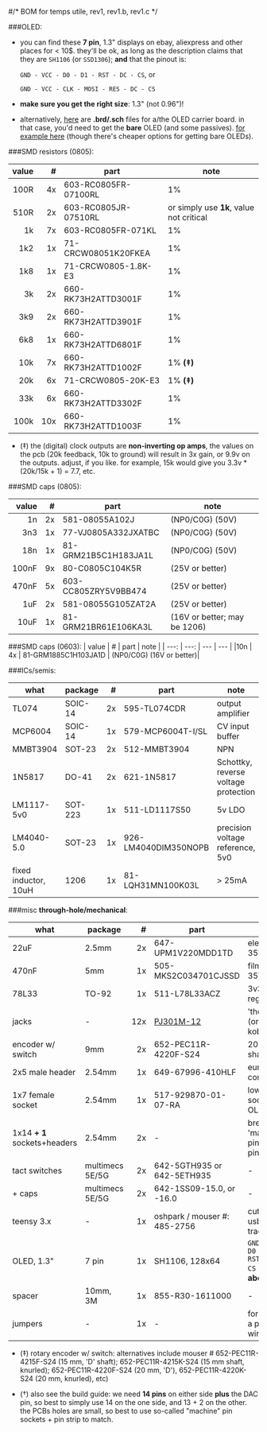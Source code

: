 #/* BOM for temps utile, rev1, rev1.b, rev1.c */

###OLED:

- you can find these **7 pin**, 1.3" displays on ebay, aliexpress and other places for < 10$. they'll be ok, as long as the description claims that they are `SH1106` (or `SSD1306`); **and** that the pinout is: 

  `GND - VCC - D0 - D1 - RST - DC - CS`, or 

  `GND - VCC - CLK - MOSI - RES - DC - CS`

- **make sure you get the right size**: 1.3" (not 0.96")! 
- alternatively, [here](https://github.com/mxmxmx/O_C/tree/master/hardware/gerbers/128x64_1_3_oled) are **.brd/.sch** files for a/the OLED carrier board. in that case, you'd need to get the **bare** OLED (and some passives). [for example here](http://www.buydisplay.com/default/serial-spi-1-3-inch-128x64-oled-display-module-ssd1306-white-on-black) (though there's cheaper options for getting bare OLEDs).

###SMD resistors (0805):

| value | # | part | note |
| ---: | ---: | --- |  --- |
|100R |		 4x | 603-RC0805FR-07100RL | 1% |
| 510R |         2x | 603-RC0805JR-07510RL | or simply use **1k**, value not critical |
| 1k  |       7x | 603-RC0805FR-071KL | 1% |
| 1k2  |         1x | 71-CRCW08051K20FKEA | 1% |
| 1k8  |         1x | 71-CRCW0805-1.8K-E3 | 1% |
| 3k   |         2x | 660-RK73H2ATTD3001F | 1% |
| 3k9  |        2x | 660-RK73H2ATTD3901F | 1% |
| 6k8  |        1x | 660-RK73H2ATTD6801F | 1% |
| 10k  |         7x | 660-RK73H2ATTD1002F | 1% **(‡)** |
| 20k  |         6x  | 71-CRCW0805-20K-E3  | 1% **(‡)**| 
| 33k |          6x  | 660-RK73H2ATTD3302F | 1% |
| 100k |         10x | 660-RK73H2ATTD1003F | 1% |

- (‡) the (digital) clock outputs are **non-inverting op amps**, the values on the pcb (20k feedback, 10k to ground) will result in 3x gain, or 9.9v on the outputs. adjust, if you like. for example, 15k would give you 3.3v * (20k/15k + 1) = 7.7, etc.

###SMD caps (0805):

| value | # | part | note |
| ---: | ---: | --- | --- |
| 1n    | 2x  | 581-08055A102J | (NP0/C0G) (50V)|
| 3n3   |1x | 77-VJ0805A332JXATBC | (NP0/C0G) (50V)|
| 18n   | 1x | 81-GRM21B5C1H183JA1L | (NP0/C0G) (50V)|
| 100nF | 9x | 80-C0805C104K5R | (25V or better)|
| 470nF | 5x | 603-CC805ZRY5V9BB474 | (25V or better) |
| 1uF   | 2x | 581-08055G105ZAT2A | (25V or better)|
| 10uF  | 1x | 81-GRM21BR61E106KA3L | (16V or better; may be 1206)|

###SMD caps (0603):
| value | # | part | note |
| ---: | ---: | --- | --- |
|10n   | 4x | 81-GRM1885C1H103JA1D | (NP0/C0G) (16V or better)|

###ICs/semis:

| what | package | # | part | note |
| --- | --- | ---: | --- | --- |
| TL074 | SOIC-14 | 2x | 595-TL074CDR | output amplifier |
| MCP6004 | SOIC-14 | 1x | 579-MCP6004T-I/SL | CV input buffer |
| MMBT3904 | SOT-23 | 2x | 512-MMBT3904 | NPN |
| 1N5817 | DO-41 | 2x | 621-1N5817 | Schottky, reverse voltage protection|
| LM1117-5v0 | SOT-223 | 1x | 511-LD1117S50 | 5v LDO |
| LM4040-5.0 | SOT-23 |  1x |  926-LM4040DIM350NOPB | precision voltage reference, 5v0|
| fixed inductor, 10uH | 1206 | 1x | 81-LQH31MN100K03L | > 25mA |

###misc **through-hole/mechanical**:

| what | package | # | part | note |
| --- | --- | ---: | --- | --- |
| 22uF | 2.5mm | 2x | 647-UPM1V220MDD1TD |  electrolytic, 35V+ | 
| 470nF | 5mm |  1x | 505-MKS2C034701CJSSD | film/ceramic, 35V+ | 
| 78L33 |  TO-92 | 1x | 511-L78L33ACZ | 3v3 regulator |
|  jacks | - | 12x | [PJ301M-12](https://www.thonk.co.uk/shop/3-5mm-jacks/) | 'thonkiconn' (or kobiconn) | 
| encoder w/ switch | 9mm | 2x | 652-PEC11R-4220F-S24  | 20mm, D-shaft **(‡)** |
|  2x5 male header | 2.54mm |  1x | 649-67996-410HLF | euro power connector | 
|  1x7 female socket |  2.54mm  |  1x | 517-929870-01-07-RA | low profile socket (for OLED) | 
|  1x14 **+ 1** sockets+headers | 2.54mm | 2x | - | breakable, 'machine' pin (round pin) **(†)** | 
| tact switches | multimecs 5E/5G | 2x | 642-5GTH935 or 642-5ETH935 | - |
| + caps | multimecs 5E/5G | 2x | 642-1SS09-15.0, or -16.0| - |
| teensy 3.x | - | 1x | oshpark / mouser #: 485-2756  | cut the usb/power trace! |
| OLED, 1.3" | 7 pin | 1x | SH1106, 128x64 | `GND - VCC - D0 - D1 - RST - DC - CS` **(see note above)** |
| spacer | 10mm, 3M | 1x | 855-R30-1611000 | - | 
| jumpers | - | 1x | - | for `DAC`: use a piece of wire |

 
- (‡) rotary encoder w/ switch: alternatives include mouser # 652-PEC11R-4215F-S24 (15 mm, 'D' shaft); 652-PEC11R-4215K-S24 (15 mm shaft, knurled); 652-PEC11R-4220F-S24 (20 mm, 'D'), 652-PEC11R-4220K-S24 (20 mm, knurled), etc)

- (†) also see the build guide: we need **14 pins** on either side **plus** the DAC pin, so best to simply use 14 on the one side, and 13 + 2 on the other. the PCBs holes are small, so best to use so-called "machine" pin sockets + pin strip to match.















